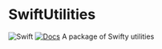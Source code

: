 # SwiftUtilities

![Swift](https://github.com/JZDesign/SwiftUtilities/workflows/Swift/badge.svg) [![Docs](https://img.shields.io/badge/Jazzy-Documentation-634fb3.svg?style=flat)](https://jzdesign.github.io/SwiftUtilities/)
A package of Swifty utilities
